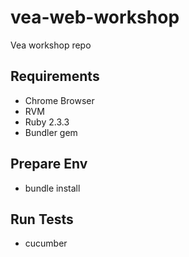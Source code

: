 # vea-web-workshop
Vea workshop repo

## Requirements
 - Chrome Browser
 - RVM
 - Ruby 2.3.3
 - Bundler gem

## Prepare Env
  - bundle install
## Run Tests
 - cucumber